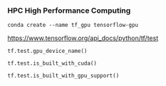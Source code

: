 ### HPC High Performance Computing  

```
conda create --name tf_gpu tensorflow-gpu 
```
https://www.tensorflow.org/api_docs/python/tf/test  
```
tf.test.gpu_device_name()
```
```
tf.test.is_built_with_cuda()
```
```
tf.test.is_built_with_gpu_support()
```
